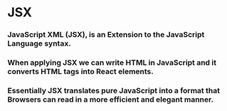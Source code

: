 # JSX

### JavaScript XML (JSX), is an Extension to the JavaScript Language syntax.

### When applying JSX we can write HTML in JavaScript and it converts HTML tags into React elements.

### Essentially JSX translates pure JavaScript into a format that Browsers can read in a more efficient and elegant manner. 
